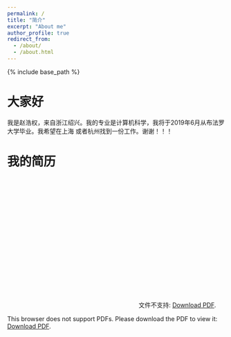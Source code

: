 ```yaml
---
permalink: /
title: "简介"
excerpt: "About me"
author_profile: true
redirect_from: 
  - /about/
  - /about.html
---
```

{% include base_path %}

大家好
======
我是赵浩权，来自浙江绍兴。我的专业是计算机科学，我将于2019年6月从布法罗大学毕业。我希望在上海
或者杭州找到一份工作。谢谢！！！

我的简历
======
<object data="https://zhaosec.github.io/files/Haoquan Zhao.pdf" type="application/pdf" width="700px" height="700px">
    <embed src="https://zhaosec.github.io/files/Haoquan Zhao.pdf">	    <embed src="https://zhaosec.github.io/files/Haoquan Zhao.pdf">
        文件不支持: <a href="http://yoursite.com/the.pdf">Download PDF</a>.</p>	        This browser does not support PDFs. Please download the PDF to view it: <a href="https://zhaosec.github.io/files/Haoquan Zhao.pdf">Download PDF</a>.</p>
    </embed>	    </embed>
</object>	</object>